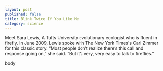 ```yaml
---
layout: post
published: false
title: Blink Twice If You Like Me
category: science
---
```


Meet Sara Lewis, A Tufts University evolutionary ecologist who is fluent in firefly. In June 2009, Lewis spoke with The New York Times's Carl Zimmer for this classic story. “Most people don’t realize there’s this call and response going on,” she said. “But it’s very, very easy to talk to fireflies.”

body